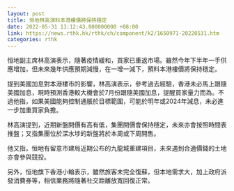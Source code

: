 ```yaml
---
layout: post
title: 恒地林高演料本港樓價將保持穩定
date: 2022-05-31 13:12:43.000000000 +08:00
link: https://news.rthk.hk/rthk/ch/component/k2/1650971-20220531.htm
categories: rthk
---
```


恒地副主席林高演表示，隨著疫情緩和，買家已重返市場。雖然今年下半年一手供應增加，但未來幾年供應預期減慢，在一增一減下，預料本港樓價將保持穩定。

提到美國加息對本港樓市的影響，林高演表示，參考過去經驗，香港未必馬上跟隨美國加息，現時預測香港較大機會於7月份跟隨美國加息，提醒買家量力而為。不過他指，如果美國能夠控制通脹於目標範圍，可能於明年或2024年減息，未必進一步加重買家負擔。

林高演提到，近期新盤開價有高有低，集團開價會保持穩定，未來亦會按照時間表推盤；又指集團位於深水埗的新盤將於本周或下周開售。

他又指，恒地有留意市建局近期公布的九龍城重建項目，未來遇到合適價錢的土地亦會參與競投。

另外，恒地旗下香港小輪表示，雖然旅客未完全復蘇，但本地需求大，加上政府派發消費券等，相信業務將隨著社交距離放寬回復正常。
